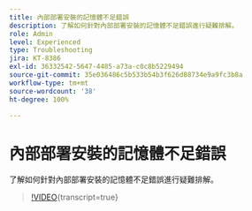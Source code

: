 ```yaml
---
title: 內部部署安裝的記憶體不足錯誤
description: 了解如何針對內部部署安裝的記憶體不足錯誤進行疑難排解。
role: Admin
level: Experienced
type: Troubleshooting
jira: KT-8386
exl-id: 36332542-5647-4485-a73a-c0c8b5229494
source-git-commit: 35e036486c5b533b54b3f626d88734e9a9fc3b8a
workflow-type: tm+mt
source-wordcount: '38'
ht-degree: 100%

---
```


# 內部部署安裝的記憶體不足錯誤

了解如何針對內部部署安裝的記憶體不足錯誤進行疑難排解。

>[!VIDEO](https://video.tv.adobe.com/v/335891?quality=12&learn=on){transcript=true}
